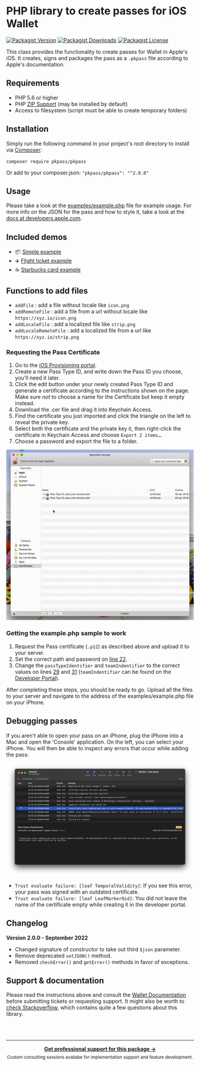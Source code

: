 # PHP library to create passes for iOS Wallet

[![Packagist Version](https://img.shields.io/packagist/v/pkpass/pkpass)](https://packagist.org/packages/pkpass/pkpass)
[![Packagist Downloads](https://img.shields.io/packagist/dt/pkpass/pkpass)](https://packagist.org/packages/pkpass/pkpass)
[![Packagist License](https://img.shields.io/packagist/l/pkpass/pkpass)](LICENSE)

This class provides the functionality to create passes for Wallet in Apple's iOS. It creates,
signs and packages the pass as a `.pkpass` file according to Apple's documentation.

## Requirements

* PHP 5.6 or higher
* PHP [ZIP Support](http://php.net/manual/en/book.zip.php) (may be installed by default)
* Access to filesystem (script must be able to create temporary folders)

## Installation

Simply run the following command in your project's root directory to install via [Composer](https://getcomposer.org/):

```
composer require pkpass/pkpass
```

Or add to your composer.json: `"pkpass/pkpass": "^2.0.0"`

## Usage

Please take a look at the [examples/example.php](examples/example.php) file for example usage. For more info on the JSON for the pass and how to
style it, take a look at the [docs at developers.apple.com](https://developer.apple.com/library/ios/documentation/UserExperience/Reference/PassKit_Bundle/Chapters/Introduction.html).

## Included demos

* 📦 [Simple example](examples/example.php)
* ✈️ [Flight ticket example](examples/full_sample/)
* ☕️ [Starbucks card example](examples/starbucks_sample/)

## Functions to add files

* `addFile` : add a file without locale like `icon.png`
* `addRemoteFile` : add a file from a url without locale like `https://xyz.io/icon.png`
* `addLocaleFile` : add a localized file like `strip.png`
* `addLocaleRemoteFile` : add a localized file from a url like `https://xyz.io/strip.png`


### Requesting the Pass Certificate

1. Go to the [iOS Provisioning portal](https://developer.apple.com/account/ios/identifier/passTypeId).
2. Create a new Pass Type ID, and write down the Pass ID you choose, you'll need it later.
3. Click the edit button under your newly created Pass Type ID and generate a certificate according to the instructions
   shown on the page. Make sure *not* to choose a name for the Certificate but keep it empty instead.
4. Download the .cer file and drag it into Keychain Access.
5. Find the certificate you just imported and click the triangle on the left to reveal the private key.
6. Select both the certificate and the private key it, then right-click the certificate in Keychain Access and
   choose `Export 2 items…`.
6. Choose a password and export the file to a folder.

![Exporting P12 file](docs/guide-export.gif)

### Getting the example.php sample to work

1. Request the Pass certificate (`.p12`) as described above and upload it to your server.
2. Set the correct path and password on [line 22](examples/example.php#L22).
3. Change the `passTypeIdentifier` and `teamIndentifier` to the correct values on lines [29](examples/example.php#L29)
   and [31](examples/example.php#L31) (`teamIndentifier` can be found on
   the [Developer Portal](https://developer.apple.com/account/#/membership)).

After completing these steps, you should be ready to go. Upload all the files to your server and navigate to the address
of the examples/example.php file on your iPhone.

## Debugging passes

If you aren't able to open your pass on an iPhone, plug the iPhone into a Mac and open the 'Console' application. On the
left, you can select your iPhone. You will then be able to inspect any errors that occur while adding the pass:

![Console with Passkit error](docs/console.png)

* `Trust evaluate failure: [leaf TemporalValidity]`: If you see this error, your pass was signed with an outdated
  certificate.
* `Trust evaluate failure: [leaf LeafMarkerOid]`: You did not leave the name of the certificate empty while creating it
  in the developer portal.

## Changelog

**Version 2.0.0 - September 2022**

* Changed signature of constructor to take out third `$json` parameter.
* Remove deprecated `setJSON()` method.
* Removed `checkError()` and `getError()` methods in favor of exceptions.

## Support & documentation

Please read the instructions above and consult the [Wallet Documentation](https://developer.apple.com/wallet/) before
submitting tickets or requesting support. It might also be worth
to [check Stackoverflow](http://stackoverflow.com/search?q=%22PHP-PKPass%22), which contains quite a few questions about
this library.



<br /><br />

---

<div align="center">
	<b>
		<a href="https://schof.co/consulting/?utm_source=flexible-agency/php-pkpass">Get professional support for this package →</a>
	</b>
	<br>
	<sub>
		Custom consulting sessions availabe for implementation support and feature development.
	</sub>
</div>
